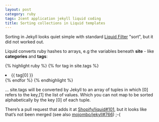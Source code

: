 ```yaml
---
layout: post
category: ruby
tags: 2cent application jekyll liquid coding
title: Sorting collections in Liquid templates
---
```

Sorting in Jekyll looks quiet simple with standard [Liquid Filter](https://github.com/Shopify/liquid/wiki/Liquid-for-Designers) "sort", but it did not worked out. 

Liquid converts ruby hashes to arrays, e.g the variables beneath **site** - like **categories** and **tags**:

{% highlight ruby %}
    {% for tag in site.tags %}
      <li>{{ tag[0] }}</li>
    {% endfor %}
{% endhighlight %}

... site.tags will be converted by Jekyll to an array of tuples in which \[0\] refers to the key,\[1\] the list of values. Which you can not map to be sorted alphabetically by the key \[0\] of each tuple.

There’s a pull request that adds it at [Shopify/liquid#101](https://github.com/Shopify/liquid/pull/101), but it looks like that’s not been merged (see also [mojombo/jekyll#766](https://github.com/mojombo/jekyll/issues/766)) ;-(
